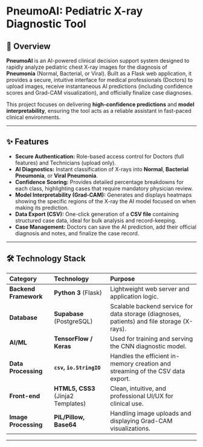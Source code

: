 # PneumoAI: Pediatric X-ray Diagnostic Tool

## 🌟 Overview

**PneumoAI** is an AI-powered clinical decision support system designed to rapidly analyze pediatric chest X-ray images for the diagnosis of **Pneumonia** (Normal, Bacterial, or Viral). Built as a Flask web application, it provides a secure, intuitive interface for medical professionals (Doctors) to upload images, receive instantaneous AI predictions (including confidence scores and Grad-CAM visualization), and officially finalize case diagnoses.

This project focuses on delivering **high-confidence predictions** and **model interpretability**, ensuring the tool acts as a reliable assistant in fast-paced clinical environments.

---

## ✨ Features

* **Secure Authentication:** Role-based access control for Doctors (full features) and Technicians (upload only).
* **AI Diagnostics:** Instant classification of X-rays into **Normal**, **Bacterial Pneumonia**, or **Viral Pneumonia**.
* **Confidence Scoring:** Provides detailed percentage breakdowns for each class, highlighting cases that require mandatory physician review.
* **Model Interpretability (Grad-CAM):** Generates and displays heatmaps showing the specific regions of the X-ray the AI model focused on when making its prediction.
* **Data Export (CSV):** One-click generation of a **CSV file** containing structured case data, ideal for bulk analysis and record-keeping.
* **Case Management:** Doctors can save the AI prediction, add their official diagnosis and notes, and finalize the case record.

---

## 🛠️ Technology Stack

| Category | Technology | Purpose |
| :--- | :--- | :--- |
| **Backend Framework** | **Python 3** (Flask) | Lightweight web server and application logic. |
| **Database** | **Supabase** (PostgreSQL) | Scalable backend service for data storage (diagnoses, patients) and file storage (X-rays). |
| **AI/ML** | **TensorFlow / Keras** | Used for training and serving the CNN diagnostic model. |
| **Data Processing** | **`csv`, `io.StringIO`** | Handles the efficient in-memory creation and streaming of the CSV data export. |
| **Front-end** | **HTML5, CSS3** (Jinja2 Templates) | Clean, intuitive, and professional UI/UX for clinical use. |
| **Image Processing** | **PIL/Pillow, Base64** | Handling image uploads and displaying Grad-CAM visualizations. |

---

